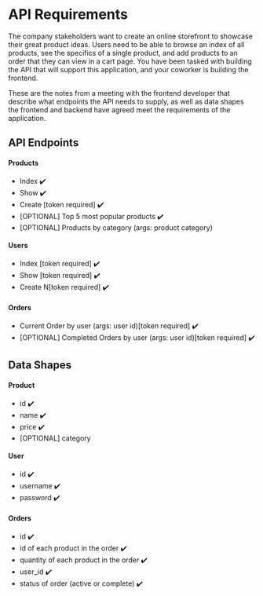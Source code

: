 # API Requirements
The company stakeholders want to create an online storefront to showcase their great product ideas. Users need to be able to browse an index of all products, see the specifics of a single product, and add products to an order that they can view in a cart page. You have been tasked with building the API that will support this application, and your coworker is building the frontend.

These are the notes from a meeting with the frontend developer that describe what endpoints the API needs to supply, as well as data shapes the frontend and backend have agreed meet the requirements of the application. 

## API Endpoints
#### Products
- Index ✔️
- Show ✔️
- Create [token required] ✔️ 
- [OPTIONAL] Top 5 most popular products  ✔️
- [OPTIONAL] Products by category (args: product category)

#### Users
- Index [token required] ✔️
- Show [token required] ✔️
- Create N[token required] ✔️

#### Orders
- Current Order by user (args: user id)[token required] ✔️ 
- [OPTIONAL] Completed Orders by user (args: user id)[token required] ✔️

## Data Shapes
#### Product
-  id ✔️
- name ✔️
- price ✔️
- [OPTIONAL] category

#### User
- id ✔️
- username ✔️
- password ✔️

#### Orders
- id ✔️
- id of each product in the order ✔️ 
- quantity of each product in the order ✔️
- user_id ✔️
- status of order (active or complete) ✔️

